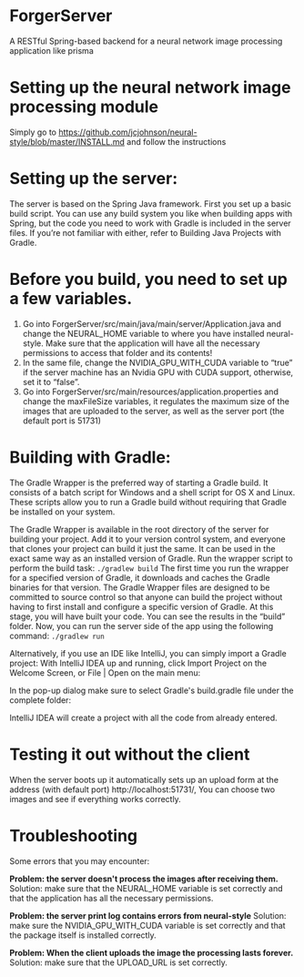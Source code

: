 # ForgerServer
A RESTful Spring-based backend for a neural network image processing application like prisma

# Setting up the neural network image processing module
Simply go to https://github.com/jcjohnson/neural-style/blob/master/INSTALL.md and follow the instructions

# Setting up the server:

The server is based on the Spring Java framework. First you set up a basic build script. You can use any build system you like when building apps with Spring, but the code you need to work with Gradle is included in the server files. If you’re not familiar with either, refer to Building Java Projects with Gradle.

# Before you build, you need to set up a few variables.
1. Go into ForgerServer/src/main/java/main/server/Application.java and change the NEURAL_HOME variable to where you have installed neural-style. Make sure that the application will have all the necessary permissions to access that folder and its contents!
2. In the same file, change the NVIDIA_GPU_WITH_CUDA variable to “true” if the server machine has an Nvidia GPU with CUDA support, otherwise, set it to “false”.
3. Go into ForgerServer/src/main/resources/application.properties and change the maxFileSize variables, it regulates the maximum size of the images that are uploaded to the server, as well as the server port (the default port is 51731)

# Building with Gradle:
The Gradle Wrapper is the preferred way of starting a Gradle build. It consists of a batch script for Windows and a shell script for OS X and Linux. These scripts allow you to run a Gradle build without requiring that Gradle be installed on your system.

The Gradle Wrapper is available in the root directory of the server for building your project. Add it to your version control system, and everyone that clones your project can build it just the same. It can be used in the exact same way as an installed version of Gradle. Run the wrapper script to perform the build task:
`./gradlew build`
The first time you run the wrapper for a specified version of Gradle, it downloads and caches the Gradle binaries for that version. The Gradle Wrapper files are designed to be committed to source control so that anyone can build the project without having to first install and configure a specific version of Gradle. At this stage, you will have built your code. You can see the results in the “build” folder. Now, you can run the server side of the app using the following command:
`./gradlew run`


Alternatively, if you use an IDE like IntelliJ, you can simply import a Gradle project:
With IntelliJ IDEA up and running, click Import Project on the Welcome Screen, or File | Open on the main menu:

In the pop-up dialog make sure to select Gradle's build.gradle file under the complete folder:

IntelliJ IDEA will create a project with all the code from already entered.

# Testing it out without the client
When the server boots up it automatically sets up an upload form at the address (with default port) http://localhost:51731/, You can choose two images and see if everything works correctly.

# Troubleshooting
Some errors that you may encounter:

**Problem: the server doesn't process the images after receiving them.**
Solution: make sure that the NEURAL_HOME variable is set correctly and that the application has all the necessary permissions.

**Problem: the server print log contains errors from neural-style**
Solution: make sure the NVIDIA_GPU_WITH_CUDA variable is set correctly and that the package itself is installed correctly.

**Problem: When the client uploads the image the processing lasts forever.**
Solution: make sure that the UPLOAD_URL is set correctly.